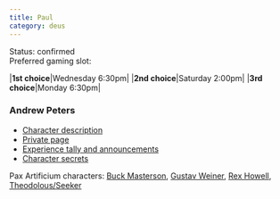 ```yaml
---
title: Paul
category: deus
---
```

Status: confirmed
<br>Preferred gaming slot:

|__1st choice__|Wednesday 6:30pm|
|__2nd choice__|Saturday 2:00pm|
|__3rd choice__|Monday 6:30pm|

### Andrew Peters

* [Character description](char-public-paul)
* [Private page](char-private-paul)
* [Experience tally and announcements](announce-paul)
* [Character secrets](char-secrets-paul)

Pax Artificium characters: [Buck Masterson](/pax/pcs/buck.html), [Gustav Weiner](/pax/pcs/gustav.html), [Rex Howell](/pax/pcs/rex.html), [Theodolous/Seeker](/pax/pcs/theodolous.html)

